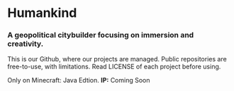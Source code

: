 # Humankind
### A geopolitical citybuilder focusing on immersion and creativity.
This is our Github, where our projects are managed. Public repositories are free-to-use, with limitations.
Read LICENSE of each project before using.

Only on Minecraft: Java Edtion.
**IP:** Coming Soon